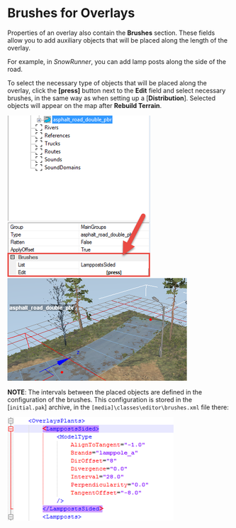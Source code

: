 # Brushes for Overlays

Properties of an overlay also contain the **Brushes** section. These fields allow you to add auxiliary objects that will be placed along the length of the overlay. 

For example, in *SnowRunner*, you can add lamp posts along the side of the road.

To select the necessary type of objects that will be placed along the overlay, click the **\[press\]** button next to the **Edit** field and select necessary brushes, in the same way as when setting up a [**Distribution**]. Selected objects will appear on the map after **Rebuild Terrain**.

![](./media/image112.png) ![](./media/image113.png)

**NOTE**: The intervals between the placed objects are defined in the configuration of the brushes. This configuration is stored in the [`initial.pak`] archive, in the `[media]\classes\editor\brushes.xml` file there:

![](./media/image114.png)


[distribution]: ./../distributions/adding_multiple_objects_via_distribution.md
[initial_pak]: ./../../getting_started/file_paths_and_naming/file_paths.md#source-of-info-initialpak-archive